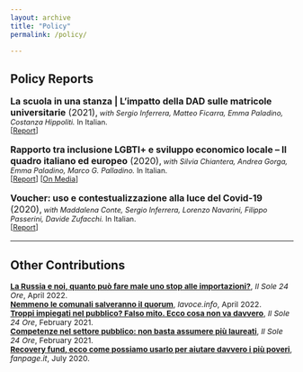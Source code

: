 ```yaml
---
layout: archive
title: "Policy"
permalink: /policy/

---
```

## **Policy Reports**

<p style="font-size: 1rem"><b>La scuola in una stanza | L’impatto della DAD sulle matricole universitarie</b> (2021),<span style="font-size: 0.8rem"><i> with Sergio Inferrera, Matteo Ficarra, Emma Paladino, Costanza Hippoliti.</i> In Italian.<br>
[<a href="https://www.tortuga-econ.it/wp-content/uploads/2021/09/Tortuga-La-scuola-in-una-stanza-Settembre-2021.pdf" target="_blank">Report</a>]</span></p>

<p style="font-size: 1rem"><b>Rapporto tra inclusione LGBTI+ e sviluppo economico locale – Il quadro italiano ed europeo</b> (2020),<span style="font-size: 0.8rem"><i> with Silvia Chiantera, Andrea Gorga, Emma Paladino, Marco G. Palladino.</i> In Italian.<br>
[<a href="https://www.tortuga-econ.it/wp-content/uploads/2020/10/EDGE__finale.pdf" target="_blank">Report</a>] [<a href="https://lavoce.info/archives/70850/linclusivita-aiuta-a-crescere/" target="_blank">On Media</a>]</span></p>

<p style="font-size: 1rem"><b>Voucher: uso e contestualizzazione alla luce del Covid-19</b> (2020),<span style="font-size: 0.8rem"><i> with Maddalena Conte, Sergio Inferrera, Lorenzo Navarini, Filippo Passerini, Davide Zufacchi.</i> In Italian.<br>
[<a href="https://moodle.adaptland.it/pluginfile.php/57074/mod_resource/content/1/wp_2020_8_aa.vv..pdf" target="_blank">Report</a>]</span></p>


---
## **Other Contributions**

<p style="font-size: 0.85rem"><b><a href="https://www.econopoly.ilsole24ore.com/2022/04/11/embargo-russia-pil/?refresh_ce=1" target="_blank">La Russia e noi, quanto può fare male uno stop alle importazioni?</a></b>, <i>Il Sole 24 Ore</i>, April 2022.<br>
<b><a href="https://lavoce.info/archives/94286/nemmeno-le-comunali-salveranno-il-quorum/" target="_blank">Nemmeno le comunali salveranno il quorum</a></b>, <i>lavoce.info</i>, April 2022.<br>
<b><a href="https://www.econopoly.ilsole24ore.com/2021/02/15/impiegati-settore-pubblico-pochi/" target="_blank">Troppi impiegati nel pubblico? Falso mito. Ecco cosa non va davvero</a></b>, <i>Il Sole 24 Ore</i>, February 2021.<br>
<b><a href="https://www.econopoly.ilsole24ore.com/2021/02/05/competenze-settore-pubblico-laureati/?uuid=96_VvfFkErO" target="_blank">Competenze nel settore pubblico: non basta assumere più laureati</a></b>, <i>Il Sole 24 Ore</i>, February 2021.<br>
<b><a href="https://www.fanpage.it/economia/recovery-fund-ecco-come-possiamo-usarlo-per-aiutare-davvero-i-piu-poveri/" target="_blank">Recovery fund, ecco come possiamo usarlo per aiutare davvero i più poveri</a></b>, <i>fanpage.it</i>, July 2020.</p>
